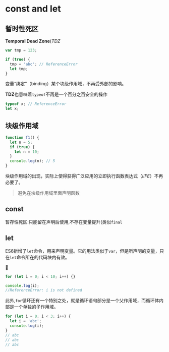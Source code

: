 # const and let

## 暂时性死区

**Temporal Dead Zone**\(_TDZ_

```js
var tmp = 123;

if (true) {
  tmp = 'abc'; // ReferenceError
  let tmp;
}
```

变量“绑定”（binding）某个块级作用域，不再受外部的影响。

**TDZ**也意味着`typeof`不再是一个百分之百安全的操作

```js
typeof x; // ReferenceError
let x;
```

## 块级作用域

```js
function f1() {
  let n = 5;
  if (true) {
    let n = 10;
  }
  console.log(n); // 5
}
```

块级作用域的出现，实际上使得获得广泛应用的立即执行函数表达式（_IIFE_）不再必要了。

> 避免在块级作用域里面声明函数

## const

暂存性死区:只能留在声明后使用,不存在变量提升\(类似`final`

## let

ES6新增了`let`命令，用来声明变量。它的用法类似于`var`，但是所声明的变量，只在`let`命令所在的代码块内有效。

🌰

```js
for (let i = 0; i < 10; i++) {}

console.log(i);
//ReferenceError: i is not defined
```

此外,`for`循环还有一个特别之处，就是循环语句部分是一个父作用域，而循环体内部是一个单独的子作用域。

```js
for (let i = 0; i < 3; i++) {
  let i = 'abc';
  console.log(i);
}
// abc
// abc
// abc
```



